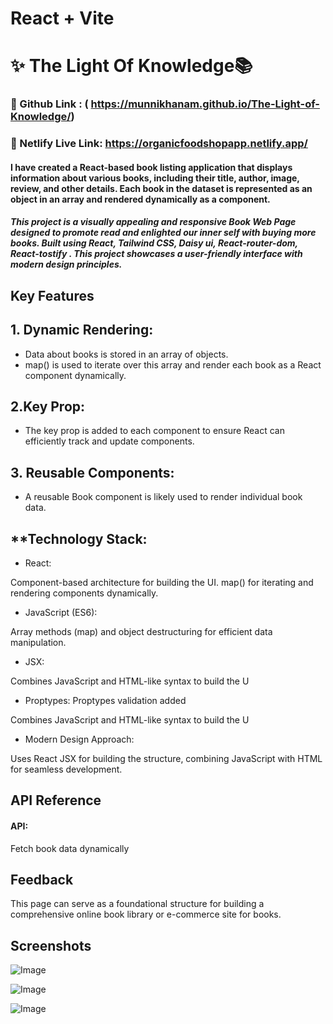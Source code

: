 # React + Vite






# ✨ The Light Of Knowledge📚
### 🔗 Github Link : ( https://munnikhanam.github.io/The-Light-of-Knowledge/)
### 🔗 Netlify Live Link: https://organicfoodshopapp.netlify.app/





#### I have created a React-based book listing application that displays information about various books, including their title, author, image, review, and other details. Each book in the dataset is represented as an object in an array and rendered dynamically as a component.

 
##### This project is a visually appealing and responsive Book Web Page designed to promote read and enlighted our inner self with buying more books. Built using React, Tailwind CSS, Daisy ui, React-router-dom, React-tostify . This project showcases a user-friendly interface with modern design principles.



## Key Features



## 1. Dynamic Rendering:

- Data about books is stored in an array of objects.
- map() is used to iterate over this array and render each book as a React component dynamically.
## 2.Key Prop:

- The key prop is added to each component to ensure React can efficiently track and update components.
## 3. Reusable Components:

- A reusable Book component is likely used to render individual book data.




## **Technology Stack:



- React:

Component-based architecture for building the UI.
map() for iterating and rendering components dynamically.

- JavaScript (ES6):

Array methods (map) and object destructuring for efficient data manipulation.

- JSX:

Combines JavaScript and HTML-like syntax to build the U 

- Proptypes:
Proptypes validation  added

Combines JavaScript and HTML-like syntax to build the U


- Modern Design Approach:

Uses React JSX for building the structure, combining JavaScript with HTML for seamless development.


## API Reference



#### API:
Fetch book data dynamically 





## Feedback

This page can serve as a foundational structure for building a comprehensive online book library or e-commerce site for books.


## Screenshots


![Image](https://github.com/user-attachments/assets/0832cb22-f4dc-4318-94f7-368f07da38ca)

![Image](https://github.com/user-attachments/assets/2558ecb8-3421-4a8f-bae9-9023436ecd94)

![Image](https://github.com/user-attachments/assets/2c707cd2-51c4-40ca-92fd-8f1682e6814c)

